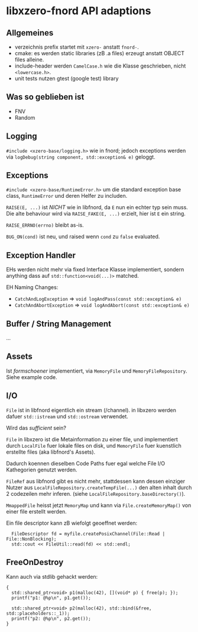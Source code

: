 # libxzero-fnord API adaptions

## Allgemeines

- verzeichnis prefix startet mit `xzero-` anstatt `fnord-`.
- cmake: es werden static libraries (zB .a files) erzeugt anstatt OBJECT files alleine.
- include-header werden `CamelCase.h` wie die Klasse geschrieben, nicht `<lowercase.h>`.
- unit tests nutzen gtest (google test) library

## Was so geblieben ist

- FNV
- Random

## Logging

`#include <xzero-base/logging.h>` wie in fnord; jedoch exceptions
werden via `logDebug(string component, std::exception& e)` geloggt.

## Exceptions

`#include <xzero-base/RuntimeError.h>` um die standard exception base class,
`RuntimeError` und deren Helfer zu includen.

`RAISE(E, ...)` ist *NICHT* wie in libfnord, da `E` nun ein echter typ sein
muss. Die alte behaviour wird via `RAISE_FAKE(E, ...)` erzielt, hier
ist `E` ein string.

`RAISE_ERRNO(errno)` bleibt as-is.

`BUG_ON(cond)` ist neu, und raised wenn `cond` zu `false` evaluated.

## Exception Handler

EHs werden nicht mehr via fixed Interface Klasse implementiert,
sondern anything dass auf `std::function<void(...)>` matched.

EH Naming Changes:

- `CatchAndLogException` => `void logAndPass(const std::exception& e)`
- `CatchAndAbortException` => `void logAndAbort(const std::exception& e)`

## Buffer / String Management

...

## Assets

Ist _formschoener_ implementiert, via `MemoryFile` und `MemoryFileRepository`.
Siehe example code.

## I/O

`File` ist in libfnord eigentlich ein stream (/channel). in libxzero
werden dafuer `std::istream` und `std::ostream` verwendet.

Wird das *sufficient* sein?

`File` in libxzero ist die Metainformation zu einer file, und implementiert
durch `LocalFile` fuer lokale files on disk, und `MemoryFile` fuer
kuenstlich erstellte files (aka libfnord's Assets).

Dadurch koennen dieselben Code Paths fuer egal welche File I/O Kathegorien
genutzt werden.

`FileRef` aus libfnord gibt es nicht mehr, stattdessen kann dessen einziger
Nutzer aus `LocalFileRepository.createTempFile(...)` den alten inhalt durch
2 codezeilen mehr inferen. (siehe `LocalFileRepository.baseDirectory()`).

`MmappedFile` heisst jetzt `MemoryMap` und kann via `File.createMemoryMap()`
von einer file erstellt werden.

Ein file descriptor kann zB wiefolgt geoeffnet werden:

```
  FileDescriptor fd = myfile.createPosixChannel(File::Read | File::NonBlocking);
  std::cout << FileUtil::read(fd) << std::endl;
```

## FreeOnDestroy

Kann auch via stdlib gehackt werden:
```
{
  std::shared_ptr<void> p1(malloc(42), [](void* p) { free(p); });
  printf("p1: @%p\n", p1.get());

  std::shared_ptr<void> p2(malloc(42), std::bind(&free, std::placeholders::_1));
  printf("p2: @%p\n", p2.get());
}
```

